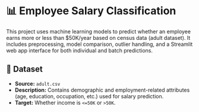 # 📊 Employee Salary Classification

This project uses machine learning models to predict whether an employee earns more or less than $50K/year based on census data (adult dataset). It includes preprocessing, model comparison, outlier handling, and a Streamlit web app interface for both individual and batch predictions.

## 📁 Dataset

- **Source:** `adult.csv`
- **Description:** Contains demographic and employment-related attributes (age, education, occupation, etc.) used for salary prediction.
- **Target:** Whether income is `<=50K` or `>50K`.
